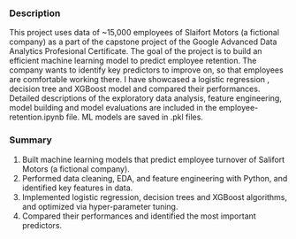 ### Description
This project uses data of ~15,000 employees of Slaifort Motors (a fictional company) as a part of the capstone project of the Google Advanced Data Analytics Profesional Certificate. 
The goal of the project is to build an efficient machine learning model to predict employee retention. The company wants to identify key predictors to improve on, so that employees are comfortable working there. 
I have showcased a logistic regression , decision tree and XGBoost model and compared their performances. Detailed descriptions of the exploratory data analysis, feature engineering, model building and model evaluations are included in the employee-retention.ipynb file.
ML models are saved in .pkl files.

### Summary
1. Built machine learning models that predict employee turnover of Salifort Motors (a fictional company).
2. Performed data cleaning, EDA, and feature engineering with Python, and identified key features in data.
3. Implemented logistic regression, decision trees and XGBoost algorithms, and optimized via hyper-parameter tuning.
4. Compared their performances and identified the most important predictors.

